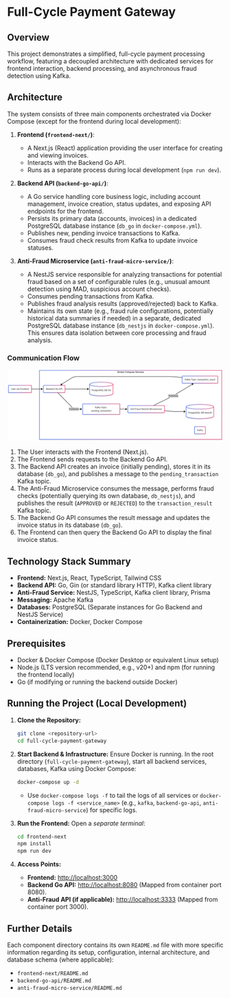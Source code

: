 # Full-Cycle Payment Gateway

## Overview

This project demonstrates a simplified, full-cycle payment processing workflow, featuring a decoupled architecture with dedicated services for frontend interaction, backend processing, and asynchronous fraud detection using Kafka.

## Architecture

The system consists of three main components orchestrated via Docker Compose (except for the frontend during local development):

1.  **Frontend (`frontend-next/`)**:
    *   A Next.js (React) application providing the user interface for creating and viewing invoices.
    *   Interacts with the Backend Go API.
    *   Runs as a separate process during local development (`npm run dev`).

2.  **Backend API (`backend-go-api/`)**:
    *   A Go service handling core business logic, including account management, invoice creation, status updates, and exposing API endpoints for the frontend.
    *   Persists its primary data (accounts, invoices) in a dedicated PostgreSQL database instance (`db_go` in `docker-compose.yml`).
    *   Publishes new, pending invoice transactions to Kafka.
    *   Consumes fraud check results from Kafka to update invoice statuses.

3.  **Anti-Fraud Microservice (`anti-fraud-micro-service/`)**:
    *   A NestJS service responsible for analyzing transactions for potential fraud based on a set of configurable rules (e.g., unusual amount detection using MAD, suspicious account checks).
    *   Consumes pending transactions from Kafka.
    *   Publishes fraud analysis results (approved/rejected) back to Kafka.
    *   Maintains its own state (e.g., fraud rule configurations, potentially historical data summaries if needed) in a separate, dedicated PostgreSQL database instance (`db_nestjs` in `docker-compose.yml`). This ensures data isolation between core processing and fraud analysis.

### Communication Flow

![My Image](chart-flow.png)


1.  The User interacts with the Frontend (Next.js).
2.  The Frontend sends requests to the Backend Go API.
3.  The Backend API creates an invoice (initially pending), stores it in its database (`db_go`), and publishes a message to the `pending_transaction` Kafka topic.
4.  The Anti-Fraud Microservice consumes the message, performs fraud checks (potentially querying its own database, `db_nestjs`), and publishes the result (`APPROVED` or `REJECTED`) to the `transaction_result` Kafka topic.
5.  The Backend Go API consumes the result message and updates the invoice status in its database (`db_go`).
6.  The Frontend can then query the Backend Go API to display the final invoice status.

## Technology Stack Summary

*   **Frontend:** Next.js, React, TypeScript, Tailwind CSS
*   **Backend API:** Go, Gin (or standard library HTTP), Kafka client library
*   **Anti-Fraud Service:** NestJS, TypeScript, Kafka client library, Prisma
*   **Messaging:** Apache Kafka
*   **Databases:** PostgreSQL (Separate instances for Go Backend and NestJS Service)
*   **Containerization:** Docker, Docker Compose

## Prerequisites

*   Docker & Docker Compose (Docker Desktop or equivalent Linux setup)
*   Node.js (LTS version recommended, e.g., v20+) and npm (for running the frontend locally)
*   Go (if modifying or running the backend outside Docker)

## Running the Project (Local Development)

1.  **Clone the Repository:**
    ```bash
    git clone <repository-url>
    cd full-cycle-payment-gateway
    ```

2.  **Start Backend & Infrastructure:**
    Ensure Docker is running. In the root directory (`full-cycle-payment-gateway`), start all backend services, databases, Kafka using Docker Compose:
    ```bash
    docker-compose up -d
    ```
    *   Use `docker-compose logs -f` to tail the logs of all services or `docker-compose logs -f <service_name>` (e.g., `kafka`, `backend-go-api`, `anti-fraud-micro-service`) for specific logs.

3.  **Run the Frontend:**
    Open a *separate terminal*:
    ```bash
    cd frontend-next
    npm install
    npm run dev
    ```

4.  **Access Points:**
    *   **Frontend:** [http://localhost:3000](http://localhost:3000)
    *   **Backend Go API:** [http://localhost:8080](http://localhost:8080) (Mapped from container port 8080).
    *   **Anti-Fraud API (if applicable):** [http://localhost:3333](http://localhost:3333) (Mapped from container port 3000).

## Further Details

Each component directory contains its own `README.md` file with more specific information regarding its setup, configuration, internal architecture, and database schema (where applicable):

*   `frontend-next/README.md`
*   `backend-go-api/README.md`
*   `anti-fraud-micro-service/README.md`
